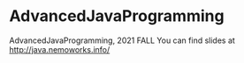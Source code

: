# AdvancedJavaProgramming
AdvancedJavaProgramming, 2021 FALL
You can find slides at http://java.nemoworks.info/
